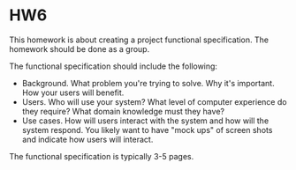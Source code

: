 # HW6
This homework is about creating a project functional specification. The homework should be done as a group.

The functional specification should include the following:

 - Background. What problem you're trying to solve. Why it's important. How your users will benefit.
 - Users. Who will use your system? What level of computer experience do they require? What domain knowledge must they have?
 - Use cases. How will users interact with the system and how will the system respond. You likely want to have "mock ups" of screen shots and indicate how users will interact.
 
 The functional specification is typically 3-5 pages.
